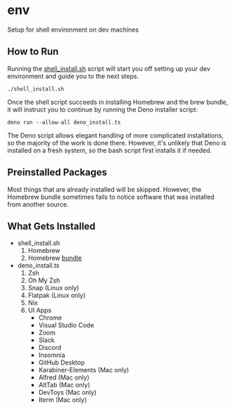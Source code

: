 # env

Setup for shell environment on dev machines

## How to Run

Running the [shell_install.sh](shell_install) script will start you off setting
up your dev environment and guide you to the next steps.

```shell
./shell_install.sh
```

Once the shell script succeeds in installing Homebrew and the brew bundle, it
will instruct you to continue by running the Deno installer script:

```shell
deno run --allow-all deno_install.ts
```

The Deno script allows elegant handling of more complicated installations, so
the majority of the work is done there. However, it's unlikely that Deno is
installed on a fresh system, so the bash script first installs it if needed.

## Preinstalled Packages

Most things that are already installed will be skipped. However, the Homebrew
bundle sometimes fails to notice software that was installed from another
source.

## What Gets Installed

- shell_install.sh
  1. Homebrew
  2. Homebrew [bundle](Brewfile)
- deno_install.ts
  1. Zsh
  2. Oh My Zsh
  3. Snap (Linux only)
  4. Flatpak (Linux only)
  5. Nix
  6. UI Apps
     - Chrome
     - Visual Studio Code
     - Zoom
     - Slack
     - Discord
     - Insomnia
     - GitHub Desktop
     - Karabiner-Elements (Mac only)
     - Alfred (Mac only)
     - AltTab (Mac only)
     - DevToys (Mac only)
     - Iterm (Mac only)
